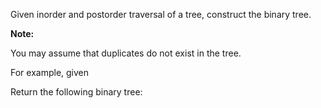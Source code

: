 
Given inorder and postorder traversal of a tree, construct the binary tree.

**Note:**<br />
You may assume that duplicates do not exist in the tree.

For example, given

Return the following binary tree:
